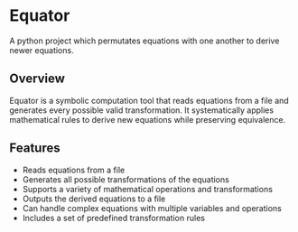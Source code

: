 # Equator
A python project which permutates equations with one another to derive newer equations.

## Overview
Equator is a symbolic computation tool that reads equations from a file and generates every possible valid transformation. It systematically applies mathematical rules to derive new equations while preserving equivalence.

## Features
- Reads equations from a file
- Generates all possible transformations of the equations
- Supports a variety of mathematical operations and transformations
- Outputs the derived equations to a file
- Can handle complex equations with multiple variables and operations
- Includes a set of predefined transformation rules